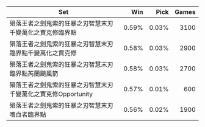 | Set | Win | Pick | Games |
|---|---:|---:|---:|
| 殞落王者之劍鬼索的狂暴之刃智慧末刃千變萬化之賈克修臨界點 | 0.59% | 0.03% | 3100 |
| 殞落王者之劍鬼索的狂暴之刃智慧末刃臨界點千變萬化之賈克修 | 0.58% | 0.03% | 2900 |
| 殞落王者之劍鬼索的狂暴之刃智慧末刃臨界點芮蘭颶風箭 | 0.58% | 0.03% | 2700 |
| 殞落王者之劍鬼索的狂暴之刃智慧末刃千變萬化之賈克修Opportunity | 0.57% | 0.01% | 600 |
| 殞落王者之劍鬼索的狂暴之刃智慧末刃嗜血者臨界點 | 0.56% | 0.02% | 1900 |